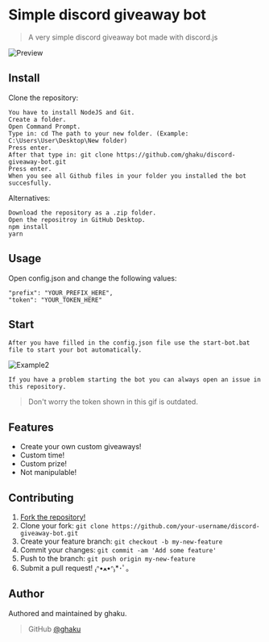 # Simple discord giveaway bot
> A very simple discord giveaway bot made with discord.js

![Preview](https://i.imgur.com/vYtv3fA.png)

## Install

Clone the repository:
```
You have to install NodeJS and Git.
Create a folder.
Open Command Prompt.
Type in: cd The path to your new folder. (Example: C:\Users\User\Desktop\New folder)
Press enter.
After that type in: git clone https://github.com/ghaku/discord-giveaway-bot.git
Press enter.
When you see all Github files in your folder you installed the bot succesfully.
```

Alternatives:
```
Download the repository as a .zip folder.
Open the repositroy in GitHub Desktop.
npm install
yarn
```

## Usage

Open config.json and change the following values:

```
"prefix": "YOUR_PREFIX_HERE",
"token": "YOUR_TOKEN_HERE"
```

## Start

`After you have filled in the config.json file use the start-bot.bat file to start your bot automatically.`

![Example2](https://i.imgur.com/Yeu5CXZ.gif)

```
If you have a problem starting the bot you can always open an issue in this repository.
```
> Don't worry the token shown in this gif is outdated.

## Features

* Create your own custom giveaways!
* Custom time!
* Custom prize!
* Not manipulable!

## Contributing

1. [Fork the repository!](https://github.com/ghaku/discord-giveaway-bot/fork)
2. Clone your fork: `git clone https://github.com/your-username/discord-giveaway-bot.git`
3. Create your feature branch: `git checkout -b my-new-feature`
4. Commit your changes: `git commit -am 'Add some feature'`
5. Push to the branch: `git push origin my-new-feature`
6. Submit a pull request! ₍ᐢ•ﻌ•ᐢ₎*･ﾟ｡

## Author

Authored and maintained by ghaku.

> GitHub [@ghaku](https://github.com/ghaku)
